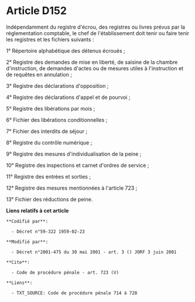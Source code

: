 # Article D152

Indépendamment du registre d'écrou, des registres ou livres prévus par la réglementation comptable, le chef de
l'établissement doit tenir ou faire tenir les registres et les fichiers suivants : 

1° Répertoire alphabétique des détenus écroués ; 

2° Registre des demandes de mise en liberté, de saisine de la chambre d'instruction, de demandes d'actes ou de mesures utiles
à l'instruction et de requêtes en annulation ; 

3° Registre des déclarations d'opposition ; 

4° Registre des déclarations d'appel et de pourvoi ; 

5° Registre des libérations par mois ; 

6° Fichier des libérations conditionnelles ; 

7° Fichier des interdits de séjour ; 

8° Registre du contrôle numérique ; 

9° Registre des mesures d'individualisation de la peine ; 

10° Registre des inspections et carnet d'ordres de service ; 

11° Registre des entrées et sorties ; 

12° Registre des mesures mentionnées à l'article 723 ; 

13° Fichier des réductions de peine.

**Liens relatifs à cet article**

	**Codifié par**:

	  - Décret n°59-322 1959-02-23

	**Modifié par**:

	  - Décret n°2001-475 du 30 mai 2001 - art. 3 () JORF 3 juin 2001

	**Cite**:

	  - Code de procédure pénale - art. 723 (V)

	**Liens**:

	  - TXT_SOURCE: Code de procédure pénale 714 à 728
